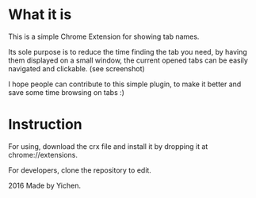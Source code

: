 
# What it is  

This is a simple Chrome Extension for showing tab names. 

Its sole purpose is to reduce the time finding the tab you need, by having them displayed on a small window, the current opened tabs can be easily navigated and clickable. 
(see screenshot)  

I hope people can contribute to this simple plugin, to make it better and save some time browsing on tabs :)  

# Instruction  

For using, download the crx file and install it by dropping it at chrome://extensions. 

For developers, clone the repository to edit.  

2016 Made by Yichen.  

 
